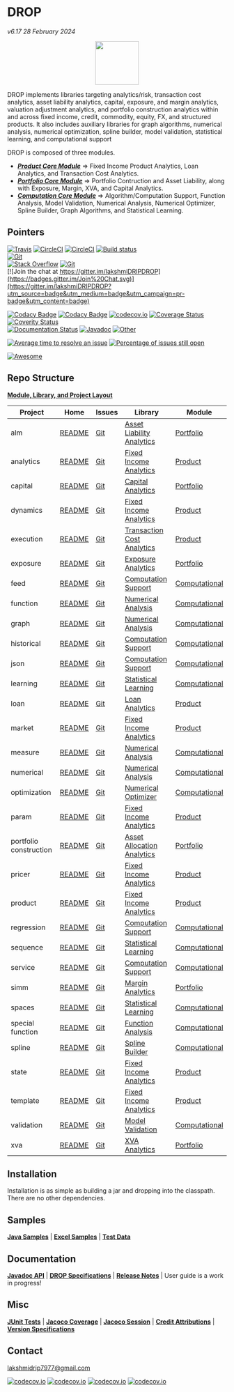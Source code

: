 # DROP

*v6.17*  *28 February 2024*

<p align="center"><img src="https://github.com/lakshmiDRIP/DROP/blob/master/DRIP_Logo.gif?raw=true" width="100"></p>

DROP implements libraries targeting analytics/risk, transaction cost analytics, asset liability analytics, capital, exposure, and margin analytics, valuation adjustment analytics, and portfolio construction analytics within and across fixed income, credit, commodity, equity, FX, and structured products. It also includes auxiliary libraries for graph algorithms, numerical analysis, numerical optimization, spline builder, model validation, statistical learning, and computational support

DROP is composed of three modules.

 * [***Product     Core Module***](https://github.com/lakshmiDRIP/DROP/blob/master/ProductCore.md)         =>   Fixed Income Product Analytics, Loan Analytics, and Transaction Cost Analytics.
 * [***Portfolio   Core Module***](https://github.com/lakshmiDRIP/DROP/blob/master/PortfolioCore.md)       =>   Portfolio Contruction and Asset Liability, along with Exposure, Margin, XVA, and Capital Analytics.
 * [***Computation Core Module***](https://github.com/lakshmiDRIP/DROP/blob/master/ComputationalCore.md)   =>   Algorithm/Computation Support, Function Analysis, Model Validation, Numerical Analysis, Numerical Optimizer, Spline Builder, Graph Algorithms, and Statistical Learning.


## Pointers

[![Travis](https://travis-ci.org/lakshmiDRIP/DROP.svg)](https://travis-ci.org/lakshmiDRIP/DROP)    [![CircleCI](https://img.shields.io/circleci/project/github/lakshmiDRIP/DROP.svg)](https://circleci.com/gh/lakshmiDRIP/workflows/DROP)    [![CircleCI](https://circleci.com/gh/lakshmiDRIP/DROP.svg?style=svg)](https://circleci.com/gh/lakshmiDRIP/DROP)    [![Build status](https://ci.appveyor.com/api/projects/status/m5p8sfeth4cewr4v?svg=true)](https://ci.appveyor.com/project/lakshmiDRIP/drop)    
[![Git](https://img.shields.io/github/release/lakshmiDRIP/DROP.svg)](https://github.com/lakshmiDRIP/DROP/releases)    
[![Stack Overflow](http://img.shields.io/:stack%20overflow-drip-brightgreen.svg)](http://stackoverflow.com/questions/tagged/drip)    [![Git](http://dmlc.github.io/img/apache2.svg)](./LICENSE)    
[![Join the chat at https://gitter.im/lakshmiDRIPDROP](https://badges.gitter.im/Join%20Chat.svg)](https://gitter.im/lakshmiDRIPDROP?utm_source=badge&utm_medium=badge&utm_campaign=pr-badge&utm_content=badge)    

[![Codacy Badge](https://api.codacy.com/project/badge/Grade/7270e4b57c50483699448bf32721ab10)](https://www.codacy.com/app/lakshmiDRIP/DROP?utm_source=github.com&amp;utm_medium=referral&amp;utm_content=DROP/DROP&amp;utm_campaign=Badge_Grade)   [![Codacy Badge](https://api.codacy.com/project/badge/Coverage/7270e4b57c50483699448bf32721ab10)](https://www.codacy.com/app/lakshmiDRIP/DROP?utm_source=github.com&amp;utm_medium=referral&amp;utm_content=DROP/DROP&amp;utm_campaign=Badge_Coverage)   [![codecov.io](http://codecov.io/github/lakshmiDRIP/DROP/coverage.svg?branch=master)](https://codecov.io/gh/lakshmiDRIP/DROP/branch/master)   [![Coverage Status](https://coveralls.io/repos/github/lakshmiDRIP/DROP/badge.svg?branch=master)](https://coveralls.io/github/lakshmiDRIP/DROP?branch=master)   [![Coverity Status](https://scan.coverity.com/projects/14574/badge.svg)](https://scan.coverity.com/projects/lakshmidrip-drop)    
[![Documentation Status](https://readthedocs.org/projects/dripdrop/badge/?version=latest)](http://dripdrop.readthedocs.io/en/latest/?badge=latest)  [![Javadoc](https://readthedocs.org/projects/xgboost/badge/?version=latest)](https://lakshmidrip.github.io/DROP/Javadoc/index.html)  [![Other](https://readthedocs.org/projects/xgboost/badge/?version=latest)](https://github.com/lakshmiDRIP/DROP/tree/master/Docs)

[![Average time to resolve an issue](http://isitmaintained.com/badge/resolution/lakshmiDRIP/DROP.svg)](http://isitmaintained.com/project/lakshmiDRIP/DROP "Average time to resolve an issue")   [![Percentage of issues still open](http://isitmaintained.com/badge/open/lakshmiDRIP/DROP.svg)](http://isitmaintained.com/project/lakshmiDRIP/DROP "Percentage of issues still open")

[![Awesome](https://cdn.rawgit.com/sindresorhus/awesome/d7305f38d29fed78fa85652e3a63e154dd8e8829/media/badge.svg)](https://github.com/sindresorhus/awesome)

## Repo Structure

 [**Module, Library, and Project Layout**](https://github.com/lakshmiDRIP/DROP/blob/master/Taxonomy.md)

  |        Project         |  Home  |  Issues  |  Library  |  Module  |
  |------------------------|--------|----------|-----------|----------|
  | alm                    | [README](https://github.com/lakshmiDRIP/DROP/blob/master/src/main/java/org/drip/alm/README.md) | [Git](https://github.com/lakshmiDRIP/DROP/issues?q=is%3Aopen+is%3Aissue+label%3Aalm) | [Asset Liability Analytics](https://github.com/lakshmiDRIP/DROP/blob/master/AssetLiabilityAnalyticsLibrary.md) | [Portfolio](https://github.com/lakshmiDRIP/DROP/blob/master/PortfolioCore.md) |
  | analytics              | [README](https://github.com/lakshmiDRIP/DROP/blob/master/src/main/java/org/drip/analytics/README.md) | [Git](https://github.com/lakshmiDRIP/DROP/issues?q=is%3Aopen+is%3Aissue+label%3Aanalytics) | [Fixed Income Analytics](https://github.com/lakshmiDRIP/DROP/blob/master/FixedIncomeAnalyticsLibrary.md) | [Product](https://github.com/lakshmiDRIP/DROP/blob/master/ProductCore.md) |
  | capital                | [README](https://github.com/lakshmiDRIP/DROP/blob/master/src/main/java/org/drip/capital/README.md) | [Git](https://github.com/lakshmiDRIP/DROP/issues?q=is%3Aopen+is%3Aissue+label%3Acapital) | [Capital Analytics](https://github.com/lakshmiDRIP/DROP/blob/master/CapitalAnalyticsLibrary.md) | [Portfolio](https://github.com/lakshmiDRIP/DROP/blob/master/PortfolioCore.md) |
  | dynamics               | [README](https://github.com/lakshmiDRIP/DROP/blob/master/src/main/java/org/drip/dynamics/README.md) | [Git](https://github.com/lakshmiDRIP/DROP/issues?q=is%3Aopen+is%3Aissue+label%3Adynamics) | [Fixed Income Analytics](https://github.com/lakshmiDRIP/DROP/blob/master/FixedIncomeAnalyticsLibrary.md) | [Product](https://github.com/lakshmiDRIP/DROP/blob/master/ProductCore.md) |
  | execution              | [README](https://github.com/lakshmiDRIP/DROP/blob/master/src/main/java/org/drip/execution/README.md) | [Git](https://github.com/lakshmiDRIP/DROP/issues?q=is%3Aopen+is%3Aissue+label%3Aexecution) | [Transaction Cost Analytics](https://github.com/lakshmiDRIP/DROP/blob/master/TransactionCostAnalyticsLibrary.md) | [Product](https://github.com/lakshmiDRIP/DROP/blob/master/ProductCore.md) |
  | exposure               | [README](https://github.com/lakshmiDRIP/DROP/blob/master/src/main/java/org/drip/exposure/README.md) | [Git](https://github.com/lakshmiDRIP/DROP/issues?q=is%3Aopen+is%3Aissue+label%3Aexposure) | [Exposure Analytics](https://github.com/lakshmiDRIP/DROP/blob/master/ExposureAnalyticsLibrary.md) | [Portfolio](https://github.com/lakshmiDRIP/DROP/blob/master/PortfolioCore.md) |
  | feed                   | [README](https://github.com/lakshmiDRIP/DROP/blob/master/src/main/java/org/drip/feed/README.md) | [Git](https://github.com/lakshmiDRIP/DROP/issues?q=is%3Aopen+is%3Aissue+label%3Afeed) | [Computation Support](https://github.com/lakshmiDRIP/DROP/blob/master/ComputationSupportLibrary.md) | [Computational](https://github.com/lakshmiDRIP/DROP/blob/master/ComputationalCore.md) |
  | function               | [README](https://github.com/lakshmiDRIP/DROP/blob/master/src/main/java/org/drip/function/README.md) | [Git](https://github.com/lakshmiDRIP/DROP/issues?q=is%3Aopen+is%3Aissue+label%3Afunction) | [Numerical Analysis](https://github.com/lakshmiDRIP/DROP/blob/master/NumericalAnalysisLibrary.md) | [Computational](https://github.com/lakshmiDRIP/DROP/blob/master/ComputationalCore.md) |
  | graph                  | [README](https://github.com/lakshmiDRIP/DROP/blob/master/src/main/java/org/drip/graph/README.md) | [Git](https://github.com/lakshmiDRIP/DROP/issues?q=is%3Aopen+is%3Aissue+label%3Afunction) | [Numerical Analysis](https://github.com/lakshmiDRIP/DROP/blob/master/GraphAlgorithmLibrary.md) | [Computational](https://github.com/lakshmiDRIP/DROP/blob/master/ComputationalCore.md) |
  | historical             | [README](https://github.com/lakshmiDRIP/DROP/blob/master/src/main/java/org/drip/historical/README.md) | [Git](https://github.com/lakshmiDRIP/DROP/issues?q=is%3Aopen+is%3Aissue+label%3Ahistorical) | [Computation Support](https://github.com/lakshmiDRIP/DROP/blob/master/ComputationSupportLibrary.md) | [Computational](https://github.com/lakshmiDRIP/DROP/blob/master/ComputationalCore.md) |
  | json                   | [README](https://github.com/lakshmiDRIP/DROP/blob/master/src/main/java/org/drip/json/README.md) | [Git](https://github.com/lakshmiDRIP/DROP/issues?q=is%3Aopen+is%3Aissue+label%3Ajson) | [Computation Support](https://github.com/lakshmiDRIP/DROP/blob/master/ComputationSupportLibrary.md) | [Computational](https://github.com/lakshmiDRIP/DROP/blob/master/ComputationalCore.md) |
  | learning               | [README](https://github.com/lakshmiDRIP/DROP/blob/master/src/main/java/org/drip/learning/README.md) | [Git](https://github.com/lakshmiDRIP/DROP/issues?q=is%3Aopen+is%3Aissue+label%3Alearning) | [Statistical Learning](https://github.com/lakshmiDRIP/DROP/blob/master/StatisticalLearningLibrary.md) | [Computational](https://github.com/lakshmiDRIP/DROP/blob/master/ComputationalCore.md) |
  | loan                   | [README](https://github.com/lakshmiDRIP/DROP/blob/master/src/main/java/org/drip/loan/README.md) | [Git](https://github.com/lakshmiDRIP/DROP/issues?q=is%3Aopen+is%3Aissue+label%3Aloan) | [Loan Analytics](https://github.com/lakshmiDRIP/DROP/blob/master/LoanAnalyticsLibrary.md) | [Product](https://github.com/lakshmiDRIP/DROP/blob/master/ProductCore.md) |
  | market                 | [README](https://github.com/lakshmiDRIP/DROP/blob/master/src/main/java/org/drip/market/README.md) | [Git](https://github.com/lakshmiDRIP/DROP/issues?q=is%3Aopen+is%3Aissue+label%3Amarket) | [Fixed Income Analytics](https://github.com/lakshmiDRIP/DROP/blob/master/FixedIncomeAnalyticsLibrary.md) | [Product](https://github.com/lakshmiDRIP/DROP/blob/master/ProductCore.md) |
  | measure                | [README](https://github.com/lakshmiDRIP/DROP/blob/master/src/main/java/org/drip/measure/README.md) | [Git](https://github.com/lakshmiDRIP/DROP/issues?q=is%3Aopen+is%3Aissue+label%3Ameasure) | [Numerical Analysis](https://github.com/lakshmiDRIP/DROP/blob/master/NumericalAnalysisLibrary.md) | [Computational](https://github.com/lakshmiDRIP/DROP/blob/master/ComputationalCore.md) |
  | numerical              | [README](https://github.com/lakshmiDRIP/DROP/blob/master/src/main/java/org/drip/numerical/README.md) | [Git](https://github.com/lakshmiDRIP/DROP/issues?q=is%3Aopen+is%3Aissue+label%3Anumerical) | [Numerical Analysis](https://github.com/lakshmiDRIP/DROP/blob/master/NumericalAnalysisLibrary.md) | [Computational](https://github.com/lakshmiDRIP/DROP/blob/master/ComputationalCore.md) |
  | optimization           | [README](https://github.com/lakshmiDRIP/DROP/blob/master/src/main/java/org/drip/optimization/README.md) | [Git](https://github.com/lakshmiDRIP/DROP/issues?q=is%3Aopen+is%3Aissue+label%3Aoptimization) | [Numerical Optimizer](https://github.com/lakshmiDRIP/DROP/blob/master/NumericalOptimizerLibrary.md) | [Computational](https://github.com/lakshmiDRIP/DROP/blob/master/ComputationalCore.md) |
  | param                  | [README](https://github.com/lakshmiDRIP/DROP/blob/master/src/main/java/org/drip/param/README.md) | [Git](https://github.com/lakshmiDRIP/DROP/issues?q=is%3Aopen+is%3Aissue+label%3Aparam) | [Fixed Income Analytics](https://github.com/lakshmiDRIP/DROP/blob/master/FixedIncomeAnalyticsLibrary.md) | [Product](https://github.com/lakshmiDRIP/DROP/blob/master/ProductCore.md) |
  | portfolio construction | [README](https://github.com/lakshmiDRIP/DROP/blob/master/src/main/java/org/drip/portfolioconstruction/README.md) | [Git](https://github.com/lakshmiDRIP/DROP/issues?q=is%3Aopen+is%3Aissue+label%3Aportfolioconstruction) | [Asset Allocation Analytics](https://github.com/lakshmiDRIP/DROP/blob/master/AssetAllocationAnalyticsLibrary.md) | [Portfolio](https://github.com/lakshmiDRIP/DROP/blob/master/PortfolioCore.md) |
  | pricer                 | [README](https://github.com/lakshmiDRIP/DROP/blob/master/src/main/java/org/drip/pricer/README.md) | [Git](https://github.com/lakshmiDRIP/DROP/issues?q=is%3Aopen+is%3Aissue+label%3Apricer) | [Fixed Income Analytics](https://github.com/lakshmiDRIP/DROP/blob/master/FixedIncomeAnalyticsLibrary.md) | [Product](https://github.com/lakshmiDRIP/DROP/blob/master/ProductCore.md) |
  | product                | [README](https://github.com/lakshmiDRIP/DROP/blob/master/src/main/java/org/drip/product/README.md) | [Git](https://github.com/lakshmiDRIP/DROP/issues?q=is%3Aopen+is%3Aissue+label%3Aproduct) | [Fixed Income Analytics](https://github.com/lakshmiDRIP/DROP/blob/master/FixedIncomeAnalyticsLibrary.md) | [Product](https://github.com/lakshmiDRIP/DROP/blob/master/ProductCore.md) |
  | regression             | [README](https://github.com/lakshmiDRIP/DROP/blob/master/src/main/java/org/drip/regression/README.md) | [Git](https://github.com/lakshmiDRIP/DROP/issues?q=is%3Aopen+is%3Aissue+label%3Aregression) | [Computation Support](https://github.com/lakshmiDRIP/DROP/blob/master/ComputationSupportLibrary.md) | [Computational](https://github.com/lakshmiDRIP/DROP/blob/master/ComputationalCore.md) |
  | sequence               | [README](https://github.com/lakshmiDRIP/DROP/blob/master/src/main/java/org/drip/sequence/README.md) | [Git](https://github.com/lakshmiDRIP/DROP/issues?q=is%3Aopen+is%3Aissue+label%3Asequence) | [Statistical Learning](https://github.com/lakshmiDRIP/DROP/blob/master/StatisticalLearningLibrary.md) | [Computational](https://github.com/lakshmiDRIP/DROP/blob/master/ComputationalCore.md) |
  | service                | [README](https://github.com/lakshmiDRIP/DROP/blob/master/src/main/java/org/drip/service/README.md) | [Git](https://github.com/lakshmiDRIP/DROP/issues?q=is%3Aopen+is%3Aissue+label%3Aservice) | [Computation Support](https://github.com/lakshmiDRIP/DROP/blob/master/ComputationSupportLibrary.md) | [Computational](https://github.com/lakshmiDRIP/DROP/blob/master/ComputationalCore.md) |
  | simm                   | [README](https://github.com/lakshmiDRIP/DROP/blob/master/src/main/java/org/drip/simm/README.md) | [Git](https://github.com/lakshmiDRIP/DROP/issues?q=is%3Aopen+is%3Aissue+label%3Asimm) | [Margin Analytics](https://github.com/lakshmiDRIP/DROP/blob/master/MarginAnalyticsLibrary.md) | [Portfolio](https://github.com/lakshmiDRIP/DROP/blob/master/PortfolioCore.md) |
  | spaces                 | [README](https://github.com/lakshmiDRIP/DROP/blob/master/src/main/java/org/drip/spaces/README.md) | [Git](https://github.com/lakshmiDRIP/DROP/issues?q=is%3Aopen+is%3Aissue+label%3Aspaces) | [Statistical Learning](https://github.com/lakshmiDRIP/DROP/blob/master/StatisticalLearningLibrary.md) | [Computational](https://github.com/lakshmiDRIP/DROP/blob/master/ComputationalCore.md) |
  | special function       | [README](https://github.com/lakshmiDRIP/DROP/blob/master/src/main/java/org/drip/specialfunction/README.md) | [Git](https://github.com/lakshmiDRIP/DROP/issues?q=is%3Aopen+is%3Aissue+label%3Aspecialfunction) | [Function Analysis](https://github.com/lakshmiDRIP/DROP/blob/master/FunctionAnalysisLibrary.md) | [Computational](https://github.com/lakshmiDRIP/DROP/blob/master/ComputationalCore.md) |
  | spline                 | [README](https://github.com/lakshmiDRIP/DROP/blob/master/src/main/java/org/drip/spline/README.md) | [Git](https://github.com/lakshmiDRIP/DROP/issues?q=is%3Aopen+is%3Aissue+label%3Aspline) | [Spline Builder](https://github.com/lakshmiDRIP/DROP/blob/master/SplineBuilderLibrary.md) | [Computational](https://github.com/lakshmiDRIP/DROP/blob/master/ComputationalCore.md) |
  | state                  | [README](https://github.com/lakshmiDRIP/DROP/blob/master/src/main/java/org/drip/state/README.md) | [Git](https://github.com/lakshmiDRIP/DROP/issues?q=is%3Aopen+is%3Aissue+label%3Astate) | [Fixed Income Analytics](https://github.com/lakshmiDRIP/DROP/blob/master/FixedIncomeAnalyticsLibrary.md) | [Product](https://github.com/lakshmiDRIP/DROP/blob/master/ProductCore.md) |
  | template               | [README](https://github.com/lakshmiDRIP/DROP/blob/master/src/main/java/org/drip/template/README.md) | [Git](https://github.com/lakshmiDRIP/DROP/issues?q=is%3Aopen+is%3Aissue+label%3Atemplate) | [Fixed Income Analytics](https://github.com/lakshmiDRIP/DROP/blob/master/FixedIncomeAnalyticsLibrary.md) | [Product](https://github.com/lakshmiDRIP/DROP/blob/master/ProductCore.md) |
  | validation             | [README](https://github.com/lakshmiDRIP/DROP/blob/master/src/main/java/org/drip/validation/README.md) | [Git](https://github.com/lakshmiDRIP/DROP/issues?q=is%3Aopen+is%3Aissue+label%3Avalidation) | [Model Validation](https://github.com/lakshmiDRIP/DROP/blob/master/ModelValidationAnalyticsLibrary.md) | [Computational](https://github.com/lakshmiDRIP/DROP/blob/master/ComputationalCore.md) |
  | xva                    | [README](https://github.com/lakshmiDRIP/DROP/blob/master/src/main/java/org/drip/xva/README.md) | [Git](https://github.com/lakshmiDRIP/DROP/issues?q=is%3Aopen+is%3Aissue+label%3Axva) | [XVA Analytics](https://github.com/lakshmiDRIP/DROP/blob/master/XVAAnalyticsLibrary.md) | [Portfolio](https://github.com/lakshmiDRIP/DROP/blob/master/PortfolioCore.md) |


## Installation

 Installation is as simple as building a jar and dropping into the classpath. There are no other dependencies.

## Samples

  [**Java Samples**](https://github.com/lakshmiDRIP/DROP/tree/master/src/main/java/org/drip/sample)   |   [**Excel Samples**](https://github.com/lakshmiDRIP/DROP/tree/master/Excel)   |   [**Test Data**](https://github.com/lakshmiDRIP/DROP/tree/master/Daemons)

## Documentation

 [**Javadoc API**](https://lakshmidrip.github.io/DROP/Javadoc/index.html) | [**DROP Specifications**](https://github.com/lakshmiDRIP/DROP/tree/master/Docs/Internal) | [**Release Notes**](https://github.com/lakshmiDRIP/DROP/tree/master/ReleaseNotes) | User guide is a work in progress!

## Misc

  [**JUnit Tests**](https://lakshmidrip.github.io/DROP/junit/index.html)   |   [**Jacoco Coverage**](https://lakshmidrip.github.io/DROP/jacoco/index.html)   |   [**Jacoco Session**](https://lakshmidrip.github.io/DROP/jacoco/jacoco-sessions.html)   |   [**Credit Attributions**](https://lakshmidrip.github.io/DROP/credits.html)   |   [**Version Specifications**](https://lakshmidrip.github.io/DROP/version.html)

## Contact

lakshmidrip7977@gmail.com

[![codecov.io](https://codecov.io/gh/lakshmiDRIP/DROP/branch/master/graphs/sunburst.svg)](https://codecov.io/gh/lakshmiDRIP/DROP/branch/master)  [![codecov.io](https://codecov.io/gh/lakshmiDRIP/DROP/branch/master/graphs/icicle.svg)](https://codecov.io/gh/lakshmiDRIP/DROP/branch/master)  [![codecov.io](https://codecov.io/gh/lakshmiDRIP/DROP/branch/master/graphs/tree.svg)](https://codecov.io/gh/lakshmiDRIP/DROP/branch/master)  [![codecov.io](https://codecov.io/gh/lakshmiDRIP/DROP/branch/master/graphs/commits.svg)](https://codecov.io/gh/lakshmiDRIP/DROP/branch/master)  
